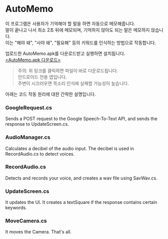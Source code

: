 # AutoMemo
이 프로그램은 사용자가 기억해야 할 말을 하면 자동으로 메모해줍니다.   
말이 끝나고 나서 최소 2초 뒤에 메모되며, 기억하지 않아도 되는 말은 메모하지 않습니다.   
이는 "해야 돼", "사야 돼", "필요해" 등의 키워드를 인식하는 방법으로 작동합니다.   
   
업로드한 AutoMemo.apk를 다운로드받고 실행하면 설치됩니다.   
[<AutoMemo.apk 다운로드>](https://github.com/Ryansmg/AutoMemo/raw/master/AutoMemo.apk)
> 주의: 위 링크를 클릭하면 파일이 바로 다운로드됩니다.   
> 안드로이드 전용 앱입니다.   
> 주변이 시끄러우면 목소리 인식에 실패할 가능성이 높습니다.   
   
아래는 코드 작동 원리에 대한 간략한 설명입니다.

### GoogleRequest.cs
Sends a POST request to the Google Speech-To-Text API, and sends the response to UpdateScreen.cs.
### AudioManager.cs
Calculates a decibel of the audio input.
The decibel is used in RecordAudio.cs to detect voices.
### RecordAudio.cs
Detects and records your voice, and creates a wav file using SavWav.cs.
### UpdateScreen.cs
It updates the UI.
It creates a textSquare if the response contains certain keywords.
### MoveCamera.cs
It moves the Camera. That's all.
